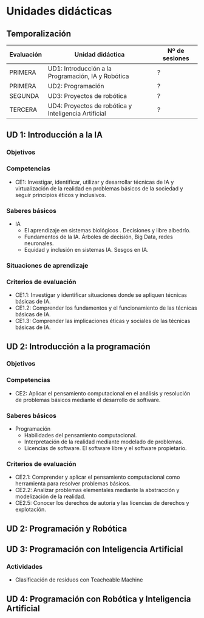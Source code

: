 # Unidades didácticas

## Temporalización

| Evaluación | Unidad didáctica                                        | Nº de sesiones |
| ---------- | ------------------------------------------------------- | -------------- |
| PRIMERA    | UD1: Introducción a la Programación, IA y Robótica      | ?              |
| PRIMERA    | UD2: Programación                                       | ?              |
| SEGUNDA    | UD3: Proyectos de robótica                              | ?              |
| TERCERA    | UD4: Proyectos de robótica y Inteligencia Artificial    | ?              |

## UD 1: Introducción a la IA

### Objetivos

### Competencias

* CE1: Investigar, identificar, utilizar y desarrollar técnicas de IA y virtualización de la realidad en problemas básicos de la sociedad y seguir principios éticos y inclusivos.

### Saberes básicos

* IA
  * El aprendizaje en sistemas biológicos . Decisiones y libre albedrío.
  * Fundamentos de la IA. Árboles de decisión, Big Data, redes neuronales.
  * Equidad y inclusión en sistemas IA. Sesgos en IA.

### Situaciones de aprendizaje

### Criterios de evaluación

* CE1.1: Investigar y identificar situaciones donde se apliquen técnicas básicas de IA.
* CE1.2: Comprender los fundamentos y el funcionamiento de las técnicas básicas de IA.
* CE1.3: Comprender las implicaciones éticas y sociales de las técnicas básicas de IA.

## UD 2: Introducción a la programación

### Objetivos

### Competencias

* CE2: Aplicar el pensamiento computacional en el análisis y resolución de problemas básicos mediante el desarrollo de software.

### Saberes básicos

* Programación
  * Habilidades del pensamiento computacional.
  * Interpretación de la realidad mediante modelado de problemas.
  * Licencias de software. El software libre y el software propietario.

### Criterios de evaluación

* CE2.1: Comprender y aplicar el pensamiento computacional como herramienta para resolver problemas básicos.
* CE2.2: Analizar problemas elementales mediante la abstracción y modelización de la realidad.
* CE2.5: Conocer los derechos de autoría y las licencias de derechos y explotación.

## UD 2: Programación y Robótica

## UD 3: Programación con Inteligencia Artificial

### Actividades

* Clasificación de residuos con Teacheable Machine

## UD 4: Programación con Robótica y Inteligencia Artificial
